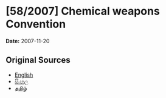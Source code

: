 # [58/2007] Chemical weapons Convention

**Date:** 2007-11-20

## Original Sources

- [English](https://documents.gov.lk/view/acts/2007/11/58-2007_E.pdf)
- [සිංහල](https://documents.gov.lk/view/acts/2007/11/58-2007_S.pdf)
- [தமிழ்](https://documents.gov.lk/view/acts/2007/11/58-2007_T.pdf)
